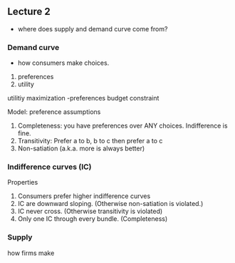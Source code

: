 ## Lecture 2

- where does supply and demand curve come from?


### Demand curve
- how consumers make choices.
1. preferences
2. utility

utilitiy maximization
-preferences
budget constraint

Model:
preference assumptions
1. Completeness: you have preferences over ANY choices. Indifference is fine.
2. Transitivity: Prefer a to b, b to c then prefer a to c
3. Non-satiation (a.k.a. more is always better)

### Indifference curves (IC)

Properties
1. Consumers prefer higher indifference curves
2. IC are downward sloping. (Otherwise non-satiation is violated.)
3. IC never cross. (Otherwise transitivity is violated)
4. Only one IC through every bundle. (Completeness)

### Supply
how firms make 

